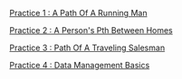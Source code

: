 [Practice 1 : A Path Of A Running Man](practice1.md)

[Practice 2 : A Person's Pth Between Homes](practice2.md)

[Practice 3 : Path Of A Traveling Salesman](practice3.md)

[Practice 4 : Data Management Basics](practice4.md)
